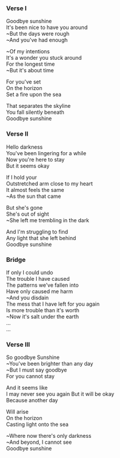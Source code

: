 ### Verse I
Goodbye sunshine  
It's been nice to have you around  
~But the days were rough  
~And you've had enough

~Of my intentions  
It's a wonder you stuck around  
For the longest time  
~But it's about time

For you've set  
On the horizon  
Set a fire upon the sea

That separates the skyline  
You fall silently beneath  
Goodbye sunshine

### Verse II
Hello darkness  
You've been lingering for a while  
Now you're here to stay  
But it seems okay

If I hold your  
Outstretched arm close to my heart  
It almost feels the same  
~As the sun that came

But she's gone  
She's out of sight  
~She left me trembling in the dark

And I'm struggling to find  
Any light that she left behind  
Goodbye sunshine
 
### Bridge
If only I could undo  
The trouble I have caused  
The patterns we've fallen into  
Have only caused me harm  
~And you disdain  
The mess that I have left for you again  
Is more trouble than it's worth  
~Now it's salt under the earth  
...  
...

### Verse III
So goodbye Sunshine  
~You've been brighter than any day  
~But I must say goodbye  
For you cannot stay

And it seems like  
I may never see you again
But it will be okay  
Because another day

Will arise  
On the horizon  
Casting light onto the sea

~Where now there's only darkness  
~And beyond, I cannot see  
Goodbye sunshine
